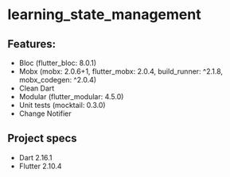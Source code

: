 # learning_state_management

## Features:
- Bloc (flutter_bloc: 8.0.1)
- Mobx (mobx: 2.0.6+1, flutter_mobx: 2.0.4, build_runner: ^2.1.8, mobx_codegen: ^2.0.4)
- Clean Dart
- Modular (flutter_modular: 4.5.0)
- Unit tests (mocktail: 0.3.0)
- Change Notifier

## Project specs
- Dart 2.16.1
- Flutter 2.10.4
